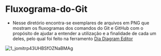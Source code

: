 # Fluxograma-do-Git

* Nesse diretório encontra-se exemplares de arquivos em PNG que mostram os fluxogramas dos comandos do Git e GitHub com o propósito de ajudar a entender a utilização e a finalidade de cada um deles, pelo qual foi feito na ferramento [Dia Diagram Editor](http://dia-installer.de/)

![1_jomitrp43UHBSfOZNaBMAg](https://user-images.githubusercontent.com/17755195/128590778-5140bc14-d5d7-40c4-9b63-aea81a347241.png)


